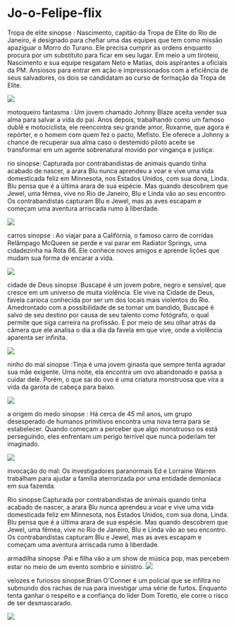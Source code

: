 # Jo-o-Felipe-flix


Tropa de elite sinopse : Nascimento, capitão da Tropa de Elite do Rio de Janeiro, é designado para chefiar uma das equipes que tem como missão apaziguar o Morro do Turano. Ele precisa cumprir as ordens enquanto procura por um substituto para ficar em seu lugar. Em meio a um tiroteio, Nascimento e sua equipe resgatam Neto e Matias, dois aspirantes a oficiais da PM. Ansiosos para entrar em ação e impressionados com a eficiência de seus salvadores, os dois se candidatam ao curso de formação da Tropa de Elite.

![](https://tenor.com/pt-BR/view/morro-do-dende-tropa-de-elite-panela-carlinhos-krypto-gif-4036809948163475795)

motoqueiro fantasma : Um jovem chamado Johnny Blaze aceita vender sua alma para salvar a vida do pai. Anos depois, trabalhando como um famoso dublê e motociclista, ele reencontra seu grande amor, Roxanne, que agora é repórter, e o homem com quem fez o pacto, Mefisto. Ele oferece a Johnny a chance de recuperar sua alma caso o destemido piloto aceite se transformar em um agente sobrenatural movido por vingança e justiça: 

rio sinopse: Capturada por contrabandistas de animais quando tinha acabado de nascer, a arara Blu nunca aprendeu a voar e vive uma vida domesticada feliz em Minnesota, nos Estados Unidos, com sua dona, Linda. Blu pensa que é a última arara de sua espécie. Mas quando descobrem que Jewel, uma fêmea, vive no Rio de Janeiro, Blu e Linda vão ao seu encontro. Os contrabandistas capturam Blu e Jewel, mas as aves escapam e começam uma aventura arriscada rumo à liberdade.

![](https://tenor.com/pt-BR/view/nigel-rio-hair-gif-6266742020950388584)


carros sinopse : Ao viajar para a Califórnia, o famoso carro de corridas Relâmpago McQueen se perde e vai parar em Radiator Springs, uma cidadezinha na Rota 66. Ele conhece novos amigos e aprende lições que mudam sua forma de encarar a vida.

![](https://tenor.com/pt-BR/view/doc-hudson-model-cars-movie-cars-video-game-gamecube-gif-13071801896530696768)


cidade de Deus sinopse :Buscapé é um jovem pobre, negro e sensível, que cresce em um universo de muita violência. Ele vive na Cidade de Deus, favela carioca conhecida por ser um dos locais mais violentos do Rio. Amedrontado com a possibilidade de se tornar um bandido, Buscapé é salvo de seu destino por causa de seu talento como fotógrafo, o qual permite que siga carreira na profissão. É por meio de seu olhar atrás da câmera que ele analisa o dia a dia da favela em que vive, onde a violência aparenta ser infinita.

![](https://tenor.com/pt-BR/view/city-of-god-benny-bene-cidade-de-deus-cinema-nacional-gif-27116119)


ninho do mal sinopse :Tinja é uma jovem ginasta que sempre tenta agradar sua mãe exigente. Uma noite, ela encontra um ovo abandonado e passa a cuidar dele. Porém, o que sai do ovo é uma criatura monstruosa que vira a vida da garota de cabeça para baixo.

![](https://tenor.com/pt-BR/view/evil-grin-evil-evil-smile-devious-gif-6415346156262007236)

a origem do medo sinopse :
Há cerca de 45 mil anos, um grupo desesperado de humanos primitivos encontra uma nova terra para se estabelecer. Quando começam a perceber que algo monstruoso os está perseguindo, eles enfrentam um perigo terrível que nunca poderiam ter imaginado.

![](https://tenor.com/pt-BR/search/pratica-o-pecado-gifs)

invocação do mal:
Os investigadores paranormais Ed e Lorraine Warren trabalham para ajudar a família aterrorizada por uma entidade demoníaca em sua fazenda.

Rio sinopse:Capturada por contrabandistas de animais quando tinha acabado de nascer, a arara Blu nunca aprendeu a voar e vive uma vida domesticada feliz em Minnesota, nos Estados Unidos, com sua dona, Linda. Blu pensa que é a última arara de sua espécie. Mas quando descobrem que Jewel, uma fêmea, vive no Rio de Janeiro, Blu e Linda vão ao seu encontro. Os contrabandistas capturam Blu e Jewel, mas as aves escapam e começam uma aventura arriscada rumo à liberdade.

armadilha sinopse :Pai e filha vão a um show de música pop, mas percebem estar no meio de um evento sombrio e sinistro.
![](https://tenor.com/pt-BR/view/josh-harnett-trap-cooper-adams-trap-movie-2024-gif-6064895027580832160)

velozes e furiosos sinopse:Brian O'Conner é um policial que se infiltra no submundo dos rachas de rua para investigar uma série de furtos. Enquanto tenta ganhar o respeito e a confiança do líder Dom Toretto, ele corre o risco de ser desmascarado.

![](https://tenor.com/pt-BR/view/im-ready-dominic-toretto-vin-diesel-fast-x-lets-do-this-gif-12193311405150329423)











































           
